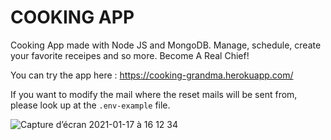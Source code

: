 # COOKING APP

Cooking App made with Node JS and MongoDB.
Manage, schedule, create your favorite receipes and so more.
Become A Real Chief!

You can try the app here : https://cooking-grandma.herokuapp.com/

If you want to modify the mail where the reset mails will be sent from, please look up at the ```.env-example``` file.

![Capture d’écran 2021-01-17 à 16 12 34](https://user-images.githubusercontent.com/39710677/106967275-2cfc4000-6747-11eb-9dcd-db245a5add16.png)
